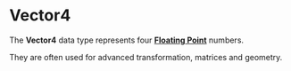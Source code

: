 # Vector4

The **Vector4** data type represents four [**Floating Point**](float.md) numbers.

They are often used for advanced transformation, matrices and geometry.

